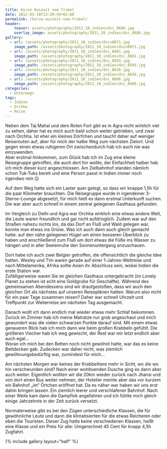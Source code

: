 ```yaml
---
title: Kurze Auszeit vom Trubel
date: 2012-03-18T13:39:59+02:00
permalink: /kurze-auszeit-vom-trubel/
header:
    teaser: assets/photography/2011_10_indien/dsc_8686.jpg
    overlay_image: assets/photography/2011_10_indien/dsc_8686.jpg
gallery:
  - url: /assets/photography/2011_10_indien/dscn0071.jpg
    image_path: /assets/photography/2011_10_indien/dscn0071.jpg
  - url: /assets/photography/2011_10_indien/dsc_8601.jpg
    image_path: /assets/photography/2011_10_indien/dsc_8601.jpg
  - url: /assets/photography/2011_10_indien/dsc_8593.jpg
    image_path: /assets/photography/2011_10_indien/dsc_8593.jpg
  - url: /assets/photography/2011_10_indien/dsc_8626.jpg
    image_path: /assets/photography/2011_10_indien/dsc_8626.jpg
  - url: /assets/photography/2011_10_indien/dsc_8686.jpg
    image_path: /assets/photography/2011_10_indien/dsc_8686.jpg
categories:
  - Unterwegs
tags:
  - Indien
  - Orchha
  - Reise
---
```


Neben dem Taj Mahal und dem Roten Fort gibt es in Agra nicht wirklich viel zu sehen, daher hat es mich auch bald schon weiter getrieben, 
und zwar nach Orchha. Ist eher ein kleines Dörfchen und taucht daher auf weniger Reiserouten auf, 
aber für mich der halbe Weg zum nächsten Zielort. Und gegen einen etwas ruhigeren Ort zwischendurch hab ich auch nie was einzuwenden.  
Aber erstmal hinkommen, zum Glück hab ich im Zug eine kleine Reisegruppe getroffen, die auch dort hin wollte, 
der Einfachheit halber hab ich mich dieser kurz angeschlossen. Am Zielbahnhof standen nämlich schon Tuk-Tuks bereit 
und eine Person passt in Indien immer noch irgendwo rein 😉  

Auf dem Weg hatte sich ein Laster quer gelegt, so dass wir knappe 1,5h für die paar Kilometer brauchten. 
Die Reisegruppe wurde in irgendeiner 3-Sterne-Lounge abgesetzt, für mich hieß es dann erstmal Unterkunft suchen. 
Die war aber auch schnell in einem zentral gelegenen Gasthaus gefunden.  

Im Vergleich zu Delhi und Agra war Orchha wirklich eine etwas andere Welt, die Leute waren freundlich und gar nicht aufdringlich. 
Zudem war auf den Straßen nahezu nichts los, da das Dorf an Fluß und Wald gelegen war, konnte man etwas ins Grüne. 
Was ich auch dann auch gleich gemacht hatte: auf den nähe gelegenen Hügel um einen besseren Überblick zu haben und anschließend zum Fluß um dort etwas die Füße ins Wasser zu hängen und in aller Seelenruhe den Sonnenuntergang anzuschauen.  

Dort habe ich auch zwei Belgier getroffen, die offensichtlich die gleiche Idee hatten. 
Wesley und Tim waren gerade auf einer 1-Jahres-Weltreise und nach Mittelamerika, Afrika sollte Asien ihr Abschluss sein, wobei Indien die erste Station war.  
Zufälligerweise waren Sie im gleichen Gasthaus untergebracht (im Lonely Planet zu stehen ist echt eine Goldgrube für Geschäfte). 
Während des gemeinsamen Abendessens sind wir draufgestoßen, dass wir auch den gleichen Ort als nächstes auf unseren Reiseplänen hatten. 
Warum also nicht für ein paar Tage zusammen reisen? Daher war schnell Uhrzeit und Treffpunkt zur Weiterreise am nächsten Tag ausgemacht.  

Danach wollt ich dann endlich mal wieder etwas mehr Schlaf bekommen. Zurück im Zimmer hab ich meine Matratze 
nur grob angeschaut und mich gewundert was die vielen schwarzen Punkte darauf sind. Mit einem etwas genaueren Blick 
hab ich mich dann wie beim großen Krabbeln gefühlt. Die größeren Viecher hab ich weg gewischt, der Rest war mir letzt endlich aber auch egal…  
Woran ich mich bei den Betten noch nicht gewöhnt hatte, war das es keine Bettdecken gab. Zudecken war daher nicht, 
was ziemlich gewöhnungsbedürftig war, zumindest für mich…

Am nächsten Morgen war keines der Krabbeltiere mehr in Sicht, wo die wo hin verschwunden sind? 
Nach einer wohltuenden Dusche ging es dann aber auch weiter. Eigentlich wollten wir die 20km wieder zurück nach Jhansi 
und von dort einen Bus weiter nehmen, der Hotelier meinte aber das vor kurzem ein Bahnhof „im“ Örtchen eröffnet hat. 
Da es näher war haben wir uns erst dahin bringen lassen. Ein ziemlich leerer und verschlafener Bahnhof. 
Nach einer Weile kam dann die Dampflok angefahren und ich fühlte mich gleich einige Jahrzehnte in der Zeit zurück versetzt.  

Normalerweise gibt es bei den Zügen unterschiedliche Klassen, die für gewöhnliche Leute und dann die klimatisierten 
für die etwas Reicheren oder eben die Touristen. Dieser Zug hatte keine verschiedenen Klassen, 
heißt eine Klasse und ein Preis für alle: Umgerechnet 45 Cent für knapp 4,5h Zugfahrt.

{% include gallery layout="half" %}
